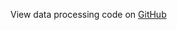 View data processing code on [GitHub](https://github.com/vitessce/vitessce-python/tree/main/demos/meta-2022-azimuth)